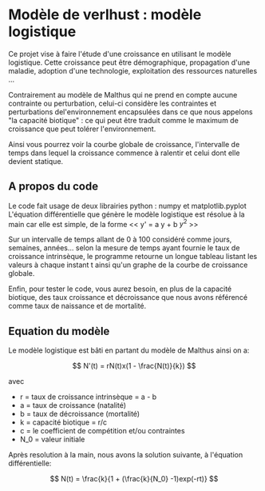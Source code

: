 
# Modèle de verlhust : modèle logistique


Ce projet vise à faire l'étude d'une croissance en utilisant le modèle logistique. 
Cette croissance peut être démographique, propagation d'une maladie, adoption d'une technologie, exploitation des ressources naturelles ...

Contrairement au modèle de Malthus qui ne prend en compte aucune contrainte ou perturbation, celui-ci considère les contraintes et perturbations del'environnement encapsulées dans ce que nous appelons "la capacité biotique" : ce qui peut être traduit comme le maximum de croissance que peut tolérer l'environnement. 

Ainsi vous pourrez voir la courbe globale de croissance, l'intervalle de temps dans lequel la croissance commence à ralentir et celui dont elle devient statique. 




## A propos du code

Le code fait usage de deux librairies python : numpy et matplotlib.pyplot 
L'équation différentielle que génère le modèle logistique est résolue à la main car elle est simple, de la forme << y' = a y + b $y^2$ >> 

Sur un intervalle de temps allant de 0 à 100 considéré comme jours, semaines, années... selon la mesure de temps ayant fournie le taux de croissance intrinsèque, le programme retourne un longue tableau listant les valeurs à chaque instant t ainsi qu'un graphe de la courbe de croissance globale. 

Enfin, pour tester le code, vous aurez besoin, en plus de la capacité biotique, des taux croissance et décroissance que nous avons référencé comme taux de naissance et de mortalité.

## Equation du modèle

Le modèle logistique est bâti en partant du modèle de Malthus ainsi on a: 

$$ N'(t) = rN(t)x(1 - \frac{N(t)}{k}) $$

avec 
* r = taux de croissance intrinsèque = a - b
* a = taux de croissance (natalité)
* b = taux de décroissance (mortalité)
* k = capacité biotique = r/c
* c = le coefficient de compétition et/ou contraintes
* N_0 = valeur initiale

Après resolution à la main, nous avons la solution suivante, à l'équation différentielle: 

$$ N(t) = \frac{k}{1 + (\frac{k}{N_0} -1)exp(-rt)} $$     



